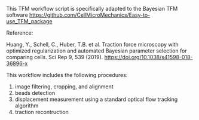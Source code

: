 This TFM workflow script is specifically adapted to the Bayesian TFM software 
https://github.com/CellMicroMechanics/Easy-to-use_TFM_package

Reference:

Huang, Y., Schell, C., Huber, T.B. et al. Traction force microscopy with optimized regularization and automated Bayesian parameter selection for comparing cells. Sci Rep 9, 539 (2019). https://doi.org/10.1038/s41598-018-36896-x

This workflow includes the following procedures:
1. image filtering, cropping, and alignment
2. beads detection
3. displacement measurement using a standard optical flow tracking algorithm
4. traction recontruction
